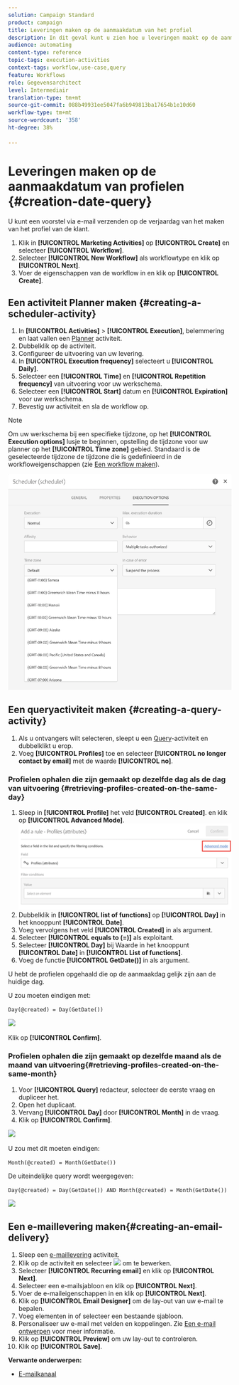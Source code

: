 ```yaml
---
solution: Campaign Standard
product: campaign
title: Leveringen maken op de aanmaakdatum van het profiel
description: In dit geval kunt u zien hoe u leveringen maakt op de aanmaakdatum van het profiel.
audience: automating
content-type: reference
topic-tags: execution-activities
context-tags: workflow,use-case,query
feature: Workflows
role: Gegevensarchitect
level: Intermediair
translation-type: tm+mt
source-git-commit: 088b49931ee5047fa6b949813ba17654b1e10d60
workflow-type: tm+mt
source-wordcount: '358'
ht-degree: 38%

---
```



# Leveringen maken op de aanmaakdatum van profielen {#creation-date-query}

U kunt een voorstel via e-mail verzenden op de verjaardag van het maken van het profiel van de klant.

1. Klik in **[!UICONTROL Marketing Activities]** op **[!UICONTROL Create]** en selecteer **[!UICONTROL Workflow]**.
1. Selecteer **[!UICONTROL New Workflow]** als workflowtype en klik op **[!UICONTROL Next]**.
1. Voer de eigenschappen van de workflow in en klik op **[!UICONTROL Create]**.

## Een activiteit Planner maken {#creating-a-scheduler-activity}

1. In **[!UICONTROL Activities]** > **[!UICONTROL Execution]**, belemmering en laat vallen een [Planner](../../automating/using/scheduler.md) activiteit.
1. Dubbelklik op de activiteit.
1. Configureer de uitvoering van uw levering.
1. In **[!UICONTROL Execution frequency]** selecteert u **[!UICONTROL Daily]**.
1. Selecteer een **[!UICONTROL Time]** en **[!UICONTROL Repetition frequency]** van uitvoering voor uw werkschema.
1. Selecteer een **[!UICONTROL Start]** datum en **[!UICONTROL Expiration]** voor uw werkschema.
1. Bevestig uw activiteit en sla de workflow op.

>[!NOTE]
>
>Om uw werkschema bij een specifieke tijdzone, op het **[!UICONTROL Execution options]** lusje te beginnen, opstelling de tijdzone voor uw planner op het **[!UICONTROL Time zone]** gebied. Standaard is de geselecteerde tijdzone de tijdzone die is gedefinieerd in de workfloweigenschappen (zie [Een workflow maken](../../automating/using/building-a-workflow.md)).

![](assets/time_zone.png)

## Een queryactiviteit maken {#creating-a-query-activity}

1. Als u ontvangers wilt selecteren, sleept u een [Query](../../automating/using/query.md)-activiteit en dubbelklikt u erop.
1. Voeg **[!UICONTROL Profiles]** toe en selecteer **[!UICONTROL no longer contact by email]** met de waarde **[!UICONTROL no]**.

### Profielen ophalen die zijn gemaakt op dezelfde dag als de dag van uitvoering {#retrieving-profiles-created-on-the-same-day}

1. Sleep in **[!UICONTROL Profile]** het veld **[!UICONTROL Created]**. en klik op **[!UICONTROL Advanced Mode]**.
   ![](assets/advanced_mode.png)
1. Dubbelklik in **[!UICONTROL list of functions]** op **[!UICONTROL Day]** in het knooppunt **[!UICONTROL Date]**.
1. Voeg vervolgens het veld **[!UICONTROL Created]** in als argument.
1. Selecteer **[!UICONTROL equals to (=)]** als exploitant.
1. Selecteer **[!UICONTROL Day]** bij Waarde in het knooppunt **[!UICONTROL Date]** in **[!UICONTROL List of functions]**.
1. Voeg de functie **[!UICONTROL GetDate()]** in als argument.

U hebt de profielen opgehaald die op de aanmaakdag gelijk zijn aan de huidige dag.

U zou moeten eindigen met:

```Day(@created) = Day(GetDate())```

![](assets/day_creation_query.png)

Klik op **[!UICONTROL Confirm]**.

### Profielen ophalen die zijn gemaakt op dezelfde maand als de maand van uitvoering{#retrieving-profiles-created-on-the-same-month}

1. Voor **[!UICONTROL Query]** redacteur, selecteer de eerste vraag en dupliceer het.
1. Open het duplicaat.
1. Vervang **[!UICONTROL Day]** door **[!UICONTROL Month]** in de vraag.
1. Klik op **[!UICONTROL Confirm]**.

![](assets/month_rule.png)

U zou met dit moeten eindigen:

``` Month(@created) = Month(GetDate()) ```

De uiteindelijke query wordt weergegeven:

```Day(@created) = Day(GetDate()) AND Month(@created) = Month(GetDate())```

![](assets/expression_editor_1.png)

## Een e-maillevering maken{#creating-an-email-delivery}

1. Sleep een [e-maillevering](../../automating/using/email-delivery.md) activiteit.
1. Klik op de activiteit en selecteer ![](assets/edit_darkgrey-24px.png) om te bewerken.
1. Selecteer **[!UICONTROL Recurring email]** en klik op **[!UICONTROL Next]**.
1. Selecteer een e-mailsjabloon en klik op **[!UICONTROL Next]**.
1. Voer de e-maileigenschappen in en klik op **[!UICONTROL Next]**.
1. Klik op **[!UICONTROL Email Designer]** om de lay-out van uw e-mail te bepalen.
1. Voeg elementen in of selecteer een bestaande sjabloon.
1. Personaliseer uw e-mail met velden en koppelingen.
Zie [Een e-mail ontwerpen](../../designing/using/designing-from-scratch.md#designing-an-email-content-from-scratch) voor meer informatie.
1. Klik op **[!UICONTROL Preview]** om uw lay-out te controleren.
1. Klik op **[!UICONTROL Save]**.

**Verwante onderwerpen:**

* [E-mailkanaal](../../channels/using/creating-an-email.md)
